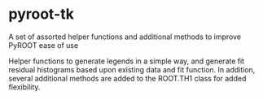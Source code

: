 # pyroot-tk
A set of assorted helper functions and additional methods to improve PyROOT ease of use

Helper functions to generate legends in a simple way, and generate fit residual histograms based upon existing data and fit function. In addition, several additional methods are added to the ROOT.TH1 class for added flexibility.
